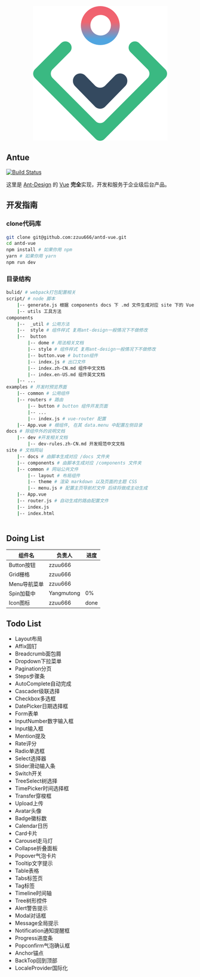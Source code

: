 <div align="center">
  <img src="./icon.svg">
</div>

## Antue
[![Build Status](https://travis-ci.org/zzuu666/antue.svg?branch=master)](https://travis-ci.org/zzuu666/antue)

这里是 [Ant-Design](https://ant.design/index-cn) 的 [Vue](https://vuejs.org/) **完全**实现，开发和服务于企业级后台产品。

## 开发指南
### clone代码库
``` bash
git clone git@github.com:zzuu666/antd-vue.git
cd antd-vue
npm install # 如果你用 npm 
yarn # 如果你用 yarn
npm run dev
```

### 目录结构
``` bash
bulid/ # webpack打包配置相关
script/ # node 脚本
	|-- generate.js 根据 components docs 下 .md 文件生成对应 site 下的 Vue 组件
	|-- utils 工具方法
components
	|--  _util # 公用方法
	|--  style # 组件样式 复用ant-design一般情况下不做修改
	|--  button
		|-- dome # 用法相关文档
		|-- style # 组件样式 复用ant-design一般情况下不做修改
		|-- button.vue # button组件
		|-- index.js # 出口文件
		|-- index.zh-CN.md 组件中文文档
		|-- index.en-US.md 组件英文文档
	|-- ...
examples # 开发时预览界面
	|-- common # 公用组件
	|-- routers # 路由
		|-- button # button 组件开发页面
		|-- ...
		|-- index.js # vue-router 配置
	|-- App.vue # 根组件, 在其 data.menu 中配置左侧目录
docs # 除组件外的说明文档
	|-- dev #开发相关文档
		|-- dev-rules.zh-CN.md 开发规范中文文档
site # 文档网站
	|-- docs # 由脚本生成对应 /docs 文件夹
	|-- components # 由脚本生成对应 /components 文件夹
	|-- common # 网站公共文件
		|-- layout # 布局组件
		|-- theme # 渲染 markdown 以及页面的主题 CSS
		|-- menu.js # 配置主页导航栏文件 后续将做成主动生成
	|-- App.vue 
	|-- router.js # 自动生成的路由配置文件
	|-- index.js
	|-- index.html 
		 
```

## Doing List
组件名|负责人|进度
---|---|---
Button按钮|zzuu666|
Grid栅格| zzuu666
Menu导航菜单| zzuu666
Spin加载中 | Yangmutong | 0%
Icon图标 | zzuu666 | done

## Todo List
+ Layout布局
+ Affix固钉
+ Breadcrumb面包屑
+ Dropdown下拉菜单
+ Pagination分页
+ Steps步骤条
+ AutoComplete自动完成
+ Cascader级联选择
+ Checkbox多选框
+ DatePicker日期选择框
+ Form表单
+ InputNumber数字输入框
+ Input输入框
+ Mention提及
+ Rate评分
+ Radio单选框
+ Select选择器
+ Slider滑动输入条
+ Switch开关
+ TreeSelect树选择
+ TimePicker时间选择框
+ Transfer穿梭框
+ Upload上传
+ Avatar头像
+ Badge徽标数
+ Calendar日历
+ Card卡片
+ Carousel走马灯
+ Collapse折叠面板
+ Popover气泡卡片
+ Tooltip文字提示
+ Table表格
+ Tabs标签页
+ Tag标签
+ Timeline时间轴
+ Tree树形控件
+ Alert警告提示
+ Modal对话框
+ Message全局提示
+ Notification通知提醒框
+ Progress进度条
+ Popconfirm气泡确认框
+ Anchor锚点
+ BackTop回到顶部
+ LocaleProvider国际化

